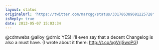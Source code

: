 ```yaml
---
layout: status
originalUrl: 'https://twitter.com/marcgg/status/331786389681225728'
isReply: true
date: 2013-05-07 15:03:34
---
```


@cdmwebs @alloy @drnic YES! I'll even say that a decent Changelog is also a must have. (I wrote about it there: http://t.co/xgVrjSwoPG)
